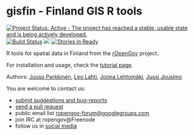 gisfin - Finland GIS R tools
======

[![Project Status: Active - The project has reached a stable, usable state and is being actively developed.](http://www.repostatus.org/badges/latest/active.svg)](http://www.repostatus.org/#active)
[![Build Status](https://api.travis-ci.org/rOpenGov/gisfin.png)](https://travis-ci.org/rOpenGov/gisfin)
[![](http://www.r-pkg.org/badges/version/gisfin)](http://www.r-pkg.org/pkg/gisfin)
[![Stories in Ready](https://badge.waffle.io/ropengov/gisfin.png?label=Ready)](http://waffle.io/ropengov/gisfin)

R tools for spatial data in Finland from the [rOpenGov](http://ropengov.github.io) project.   

For installation and usage, check the [tutorial page](https://github.com/rOpenGov/gisfin/blob/master/vignettes/gisfin_tutorial.md). 

Authors: [Juuso Parkkinen](https://github.com/ouzor),  [Leo Lahti](https://github.com/antagomir), [Joona Lehtomäki](https://github.com/jlehtoma), [Jussi Jousimo](https://github.com/statguy)
  
You are welcome to contact us:

* [submit suggestions and bug-reports](https://github.com/ropengov/gisfin/issues)
* [send a pull request](https://github.com/ropengov/gisfin/)
* public email list ropengov-forum@googlegroups.com
* join IRC at ropengov@Freenode
* follow us in [social media](http://ropengov.github.io/contribute/)  

